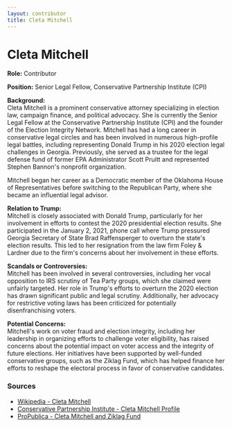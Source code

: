 ```yaml
---
layout: contributor
title: Cleta Mitchell
---
```


# Cleta Mitchell

**Role:** Contributor

**Position:** Senior Legal Fellow, Conservative Partnership Institute (CPI)

**Background:**  
Cleta Mitchell is a prominent conservative attorney specializing in election law, campaign finance, and political advocacy. She is currently the Senior Legal Fellow at the Conservative Partnership Institute (CPI) and the founder of the Election Integrity Network. Mitchell has had a long career in conservative legal circles and has been involved in numerous high-profile legal battles, including representing Donald Trump in his 2020 election legal challenges in Georgia. Previously, she served as a trustee for the legal defense fund of former EPA Administrator Scott Pruitt and represented Stephen Bannon's nonprofit organization.

Mitchell began her career as a Democratic member of the Oklahoma House of Representatives before switching to the Republican Party, where she became an influential legal advisor.

**Relation to Trump:**  
Mitchell is closely associated with Donald Trump, particularly for her involvement in efforts to contest the 2020 presidential election results. She participated in the January 2, 2021, phone call where Trump pressured Georgia Secretary of State Brad Raffensperger to overturn the state's election results. This led to her resignation from the law firm Foley & Lardner due to the firm's concerns about her involvement in these efforts.

**Scandals or Controversies:**  
Mitchell has been involved in several controversies, including her vocal opposition to IRS scrutiny of Tea Party groups, which she claimed were unfairly targeted. Her role in Trump's efforts to overturn the 2020 election has drawn significant public and legal scrutiny. Additionally, her advocacy for restrictive voting laws has been criticized for potentially disenfranchising voters.

**Potential Concerns:**  
Mitchell's work on voter fraud and election integrity, including her leadership in organizing efforts to challenge voter eligibility, has raised concerns about the potential impact on voter access and the integrity of future elections. Her initiatives have been supported by well-funded conservative groups, such as the Ziklag Fund, which has helped finance her efforts to reshape the electoral process in favor of conservative candidates.

### Sources
- [Wikipedia - Cleta Mitchell](https://en.wikipedia.org/wiki/Cleta_Mitchell)
- [Conservative Partnership Institute - Cleta Mitchell Profile](https://www.cpi.org/staff/cleta-mitchell/)
- [ProPublica - Cleta Mitchell and Ziklag Fund](https://www.propublica.org/article/inside-ziklag-secret-christian-charity-2024-election)
